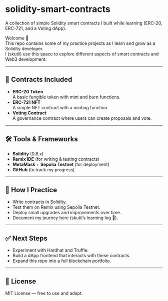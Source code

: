 # solidity-smart-contracts
A collection of simple Solidity smart contracts I built while learning (ERC-20, ERC-721, and a Voting dApp).

Welcome 👋  
This repo contains some of my practice projects as I learn and grow as a Solidity developer.  
I (skutii) use this space to explore different aspects of smart contracts and Web3 development.  

---

## 📂 Contracts Included
- **ERC-20 Token**  
  A basic fungible token with mint and burn functions.  
- **ERC-721 NFT**  
  A simple NFT contract with a minting function.  
- **Voting Contract**  
  A governance contract where users can create proposals and vote.

---

## 🛠 Tools & Frameworks
- **Solidity** (0.8.x)  
- **Remix IDE** (for writing & testing contracts)  
- **MetaMask** + **Sepolia Testnet** (for deployment)  
- **GitHub** (to track my progress)  

---

## 🚀 How I Practice
- Write contracts in Solidity.  
- Test them on Remix using Sepolia Testnet.  
- Deploy small upgrades and improvements over time.  
- Document my journey here (skutii’s learning log 📝).  

---

## ✅ Next Steps
- Experiment with Hardhat and Truffle.  
- Build a dApp frontend that interacts with these contracts.  
- Expand this repo into a full blockchain portfolio.  

---

## 📄 License
MIT License — free to use and adapt.
